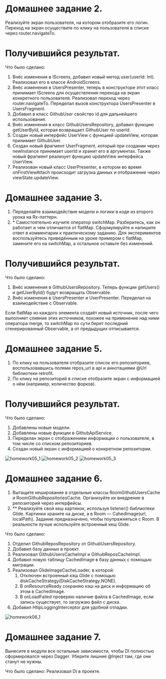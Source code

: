 # Домашнее задание 2.
Реализуйте экран пользователя, на котором отобразите его логин. Переход на экран осуществите по клику на пользователя в списке через router.navigateTo.

# Получившийся результат.

Что было сделано:
1. Внёс изменения в IScreens, добавил новый метод user(userId: Int). Реализовал его в классе AndroidScreens.
2. Внёс изменения в UsersPresenter, теперь в конструкторе этот класс принимает IScreens для осуществления перехода на экран конкретного пользователя. Реализовал переход через router.navigateTo. Переделал вызов конструктора UsersPresenter в UsersFragment.
3. Добавил в класс GithubUser свойство id для дальнейшего использования.
4. Внёс изменения в класс GithubUsersRepository, добавил функцию getUserById, которая возвращает GithubUser по userId.
5. Создан новый интерфейс UserView с функцией updateView, которая принимает GithubUser.
6. Создан новый фрагмент UserFragment, который при создании через newInstance принимает userId и хранит его в аргументах. Также новый фрагмент реализует функцию updateView интерфейса UserView.
7. Реализован новый класс UserPresenter, в котором во время onFirstViewAttach происходит загрузка данных и отображение через viewState.updateView.

# Домашнее задание 3.
1. Переделайте взаимодействие модели и логики в коде из второго урока на Rx-паттерн.
2. \* Самостоятельно изучите оператор switchMap. Разберитесь, как он работает и чем отличается от flatMap. Сформулируйте и напишите ответ в комментарии к практическому заданию. Для экспериментов воспользуйтесь приведённым на уроке примером с flatMap, замените его на switchMap, а остальное оставьте без изменений.

# Получившийся результат.

Что было сделано:
1. Внёс изменения в GithubUsersRepository. Теперь функции getUsers() и getUserById() будут возвращать Observable.
2. Внёс изменения в UsersPresenter и UserPresenter. Переделал на взаимодействие с Observable.

Если flatMap из каждого элемента создаёт новый источник, после чего выполняет слияние этих источников, похожее на применение над ними оператора merge, то  switchMap по сути берет последний сгенерированный Observable, а от предыдущих отписывается.

# Домашнее задание 5.
1. По клику на пользователя отобразите список его репозиториев, воспользовавшись полями repos_url в api и аннотациями @Url библиотеки retrofit.
2. По клику на репозиторий в списке отобразите экран с информацией о нём (например, количество форков).

# Получившийся результат.

Что было сделано:
1. Добавлены новые модели.
2. Добавлены новые функции в GithubApiService.
3. Переделан экран с отображением информации о пользователе, в том числе со списком репозиториев.
4. Создан новый экран с информацией о конкретном репозитории.

![homework05_1](images/homework05_1.gif) 
![homework05_2](images/homework05_2.png) 
![homework05_3](images/homework05_3.png) 

# Домашнее задание 6.
1. Вытащите кеширование в отдельные классы RoomGithubUsersCache и RoomGithubRepositoriesCache. Организуйте их внедрение в репозиторий через интерфейсы.
2. \*\* Реализуйте свой кеш картинок, используя listener() библиотеки Glide. Картинки храните на диске, а в Room — CahedImage(url, localPath). Задание предназначено, чтобы поупражняться с Room. В реальности лучше используйте встроенный кеш Glide.

Что было сделано:
1. Отделил GithubReposRepository от GithubUsersRepository.
2. Добавил базу данных в проект. 
3. Реализовал GithubUsersCacheImpl и GithubReposCacheImpl.
4. Добавил новую таблицу CachedImage в базу данных с помощью миграции.
5. Реализовал GlideImageCacheLoader, в которой:
    1) Отключен встроенный кэш Glide с помощью diskCacheStrategy(DiskCacheStrategy.NONE).
    2) В onResourceReady сохраняю кэш на диск и информацию об этом в CachedImage.
    3) В onLoadFailed проверяю наличие файла в CachedImage, если запись существует, то загружаю файл с диска.
6. Добавил HttpLoggingInterceptor для удобной отладки.

![homework06_1](images/homework06_1.gif) 

# Домашнее задание 7.
Вынесите в модули все остальные зависимости, чтобы DI полностью сформировался через Dagger. Уберите лишние @Inject там, где они станут не нужны.

Что было сделано:
Реализовал DI в проекте.
